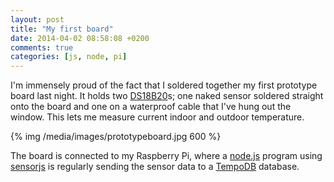 ```yaml
---
layout: post
title: "My first board"
date: 2014-04-02 08:58:08 +0200
comments: true
categories: [js, node, pi]
---
```


I'm immensely proud of the fact that I soldered together my first
prototype board last night. It holds two [DS18B20][ds18b20]s; one
naked sensor soldered straight onto the board and one on a waterproof
cable that I've hung out the window. This lets me measure current
indoor and outdoor temperature.

{% img /media/images/prototypeboard.jpg 600 %}

The board is connected to my Raspberry Pi, where a [node.js][node]
program using [sensorjs][sensorjs] is regularly sending the sensor
data to a [TempoDB][tempodb] database.

[ds18b20]:http://learn.adafruit.com/adafruits-raspberry-pi-lesson-11-ds18b20-temperature-sensing/ds18b20
[node]:http://nodejs.org
[sensorjs]:https://www.npmjs.org/package/sensorjs
[tempodb]:https://tempo-db.com/
